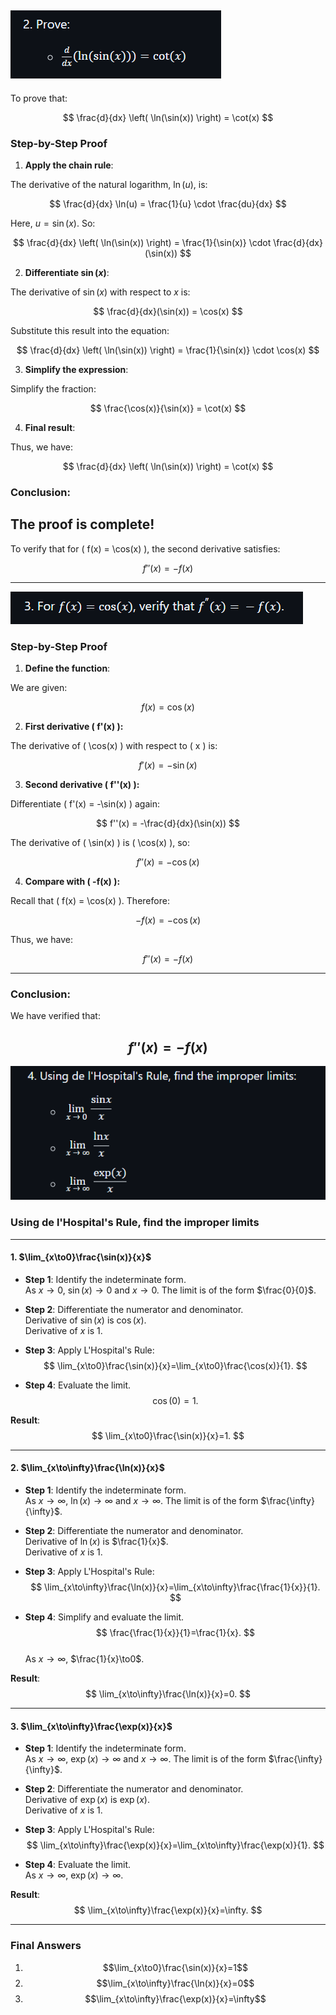 
![alt text](image-35.png)
--------------
To prove that:

$$
\frac{d}{dx} \left( \ln(\sin(x)) \right) = \cot(x)
$$

### **Step-by-Step Proof**

1. **Apply the chain rule**:

The derivative of the natural logarithm, $\ln(u)$, is:

$$
\frac{d}{dx} \ln(u) = \frac{1}{u} \cdot \frac{du}{dx}
$$

Here, $u = \sin(x)$. So:

$$
\frac{d}{dx} \left( \ln(\sin(x)) \right) = \frac{1}{\sin(x)} \cdot \frac{d}{dx}(\sin(x))
$$

2. **Differentiate $\sin(x)$**:

The derivative of $\sin(x)$ with respect to $x$ is:

$$
\frac{d}{dx}(\sin(x)) = \cos(x)
$$

Substitute this result into the equation:

$$
\frac{d}{dx} \left( \ln(\sin(x)) \right) = \frac{1}{\sin(x)} \cdot \cos(x)
$$

3. **Simplify the expression**:

Simplify the fraction:

$$
\frac{\cos(x)}{\sin(x)} = \cot(x)
$$

4. **Final result**:

Thus, we have:

$$
\frac{d}{dx} \left( \ln(\sin(x)) \right) = \cot(x)
$$

### **Conclusion**:

The proof is complete!
----------------
To verify that for \( f(x) = \cos(x) \), the second derivative satisfies:

$$
f''(x) = -f(x)
$$

---

![alt text](image-36.png)

### **Step-by-Step Proof**

1. **Define the function**:

We are given:

$$
f(x) = \cos(x)
$$

2. **First derivative \( f'(x) \):**

The derivative of \( \cos(x) \) with respect to \( x \) is:

$$
f'(x) = -\sin(x)
$$

3. **Second derivative \( f''(x) \):**

Differentiate \( f'(x) = -\sin(x) \) again:

$$
f''(x) = -\frac{d}{dx}(\sin(x))
$$

The derivative of \( \sin(x) \) is \( \cos(x) \), so:

$$
f''(x) = -\cos(x)
$$

4. **Compare with \( -f(x) \):**

Recall that \( f(x) = \cos(x) \). Therefore:

$$
-f(x) = -\cos(x)
$$

Thus, we have:

$$
f''(x) = -f(x)
$$

---

### **Conclusion**:

We have verified that:

$$
f''(x) = -f(x)
$$
-------------------------------

![alt text](image-37.png)


### **Using de l'Hospital's Rule, find the improper limits**

---

#### **1. $\lim_{x\to0}\frac{\sin(x)}{x}$**

- **Step 1**: Identify the indeterminate form.  
As $x\to0$, $\sin(x)\to0$ and $x\to0$. The limit is of the form $\frac{0}{0}$.

- **Step 2**: Differentiate the numerator and denominator.  
Derivative of $\sin(x)$ is $\cos(x)$.  
Derivative of $x$ is $1$.

- **Step 3**: Apply L'Hospital's Rule:  
$$
\lim_{x\to0}\frac{\sin(x)}{x}=\lim_{x\to0}\frac{\cos(x)}{1}.
$$

- **Step 4**: Evaluate the limit.  
$$
\cos(0)=1.
$$

**Result**:  
$$
\lim_{x\to0}\frac{\sin(x)}{x}=1.
$$

---

#### **2. $\lim_{x\to\infty}\frac{\ln(x)}{x}$**

- **Step 1**: Identify the indeterminate form.  
As $x\to\infty$, $\ln(x)\to\infty$ and $x\to\infty$. The limit is of the form $\frac{\infty}{\infty}$.

- **Step 2**: Differentiate the numerator and denominator.  
Derivative of $\ln(x)$ is $\frac{1}{x}$.  
Derivative of $x$ is $1$.

- **Step 3**: Apply L'Hospital's Rule:  
$$
\lim_{x\to\infty}\frac{\ln(x)}{x}=\lim_{x\to\infty}\frac{\frac{1}{x}}{1}.
$$

- **Step 4**: Simplify and evaluate the limit.  
$$
\frac{\frac{1}{x}}{1}=\frac{1}{x}.
$$  
As $x\to\infty$, $\frac{1}{x}\to0$.

**Result**:  
$$
\lim_{x\to\infty}\frac{\ln(x)}{x}=0.
$$

---

#### **3. $\lim_{x\to\infty}\frac{\exp(x)}{x}$**

- **Step 1**: Identify the indeterminate form.  
As $x\to\infty$, $\exp(x)\to\infty$ and $x\to\infty$. The limit is of the form $\frac{\infty}{\infty}$.

- **Step 2**: Differentiate the numerator and denominator.  
Derivative of $\exp(x)$ is $\exp(x)$.  
Derivative of $x$ is $1$.

- **Step 3**: Apply L'Hospital's Rule:  
$$
\lim_{x\to\infty}\frac{\exp(x)}{x}=\lim_{x\to\infty}\frac{\exp(x)}{1}.
$$

- **Step 4**: Evaluate the limit.  
As $x\to\infty$, $\exp(x)\to\infty$.

**Result**:  
$$
\lim_{x\to\infty}\frac{\exp(x)}{x}=\infty.
$$

---

### **Final Answers**

1. $$\lim_{x\to0}\frac{\sin(x)}{x}=1$$  
2. $$\lim_{x\to\infty}\frac{\ln(x)}{x}=0$$  
3. $$\lim_{x\to\infty}\frac{\exp(x)}{x}=\infty$$


